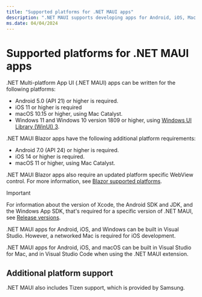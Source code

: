 ```yaml
---
title: "Supported platforms for .NET MAUI apps"
description: ".NET MAUI supports developing apps for Android, iOS, Mac Catalyst, and Windows."
ms.date: 04/04/2024
---
```


# Supported platforms for .NET MAUI apps

.NET Multi-platform App UI (.NET MAUI) apps can be written for the following platforms:

- Android 5.0 (API 21) or higher is required.
- iOS 11 or higher is required
- macOS 10.15 or higher, using Mac Catalyst.
- Windows 11 and Windows 10 version 1809 or higher, using [Windows UI Library (WinUI) 3](/windows/apps/winui/winui3/).

.NET MAUI Blazor apps have the following additional platform requirements:

- Android 7.0 (API 24) or higher is required.
- iOS 14 or higher is required.
- macOS 11 or higher, using Mac Catalyst.

.NET MAUI Blazor apps also require an updated platform specific WebView control. For more information, see [Blazor supported platforms](/aspnet/core/blazor/supported-platforms).

> [!IMPORTANT]
> For information about the version of Xcode, the Android SDK and JDK, and the Windows App SDK, that's required for a specific version of .NET MAUI, see [Release versions](https://github.com/dotnet/maui/wiki/Release-Versions).

.NET MAUI apps for Android, iOS, and Windows can be built in Visual Studio. However, a networked Mac is required for iOS development.

.NET MAUI apps for Android, iOS, and macOS can be built in Visual Studio for Mac, and in Visual Studio Code when using the .NET MAUI extension.

## Additional platform support

.NET MAUI also includes Tizen support, which is provided by Samsung.

<!-- ## Android platform support

You should have the latest Android SDK Tools and Android API platform installed. You can update to the latest versions using the Android SDK Manager.

Additionally, the target/compile version for Android projects **must** be set to *Use latest installed platform*. However the minimum version can be set to API 21 so you can continue to support devices that use Android 5.0 and newer. -->
